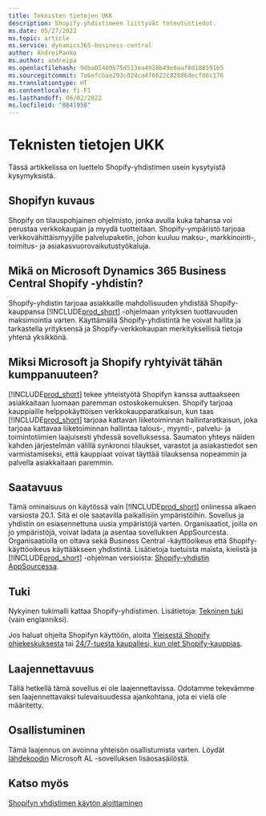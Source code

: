 ```yaml
---
title: Teknisten tietojen UKK
description: Shopify-yhdistimeen liittyvät toteutustiedot.
ms.date: 05/27/2022
ms.topic: article
ms.service: dynamics365-business-central
author: AndreiPanko
ms.author: andreipa
ms.openlocfilehash: 9dba05469b75d513ea4928b49e8aaf8d188591b5
ms.sourcegitcommit: 7a6efcbae293c024ca4f6622c82886decf86c176
ms.translationtype: HT
ms.contentlocale: fi-FI
ms.lasthandoff: 06/02/2022
ms.locfileid: "8841958"
---
```

# <a name="faq-for-technical-details"></a>Teknisten tietojen UKK

Tässä artikkelissa on luettelo Shopify-yhdistimen usein kysytyistä kysymyksistä.

## <a name="what-is-shopify"></a>Shopifyn kuvaus 

Shopify on tilauspohjainen ohjelmisto, jonka avulla kuka tahansa voi perustaa verkkokaupan ja myydä tuotteitaan. Shopify-ympäristö tarjoaa verkkovähittäismyyjille palvelupaketin, johon kuuluu maksu-, markkinointi-, toimitus- ja asiakasvuorovaikutustyökaluja. 

## <a name="what-is-the-microsoft-dynamics-365-business-central-shopify-connector"></a>Mikä on Microsoft Dynamics 365 Business Central Shopify -yhdistin? 

Shopify-yhdistin tarjoaa asiakkaille mahdollisuuden yhdistää Shopify-kauppansa [!INCLUDE[prod_short](../includes/prod_short.md)] -ohjelmaan yrityksen tuottavuuden maksimointia varten. Käyttämällä Shopify-yhdistintä he voivat hallita ja tarkastella yrityksensä ja Shopify-verkkokaupan merkityksellisiä tietoja yhtenä yksikkönä. 

## <a name="why-did-microsoft-and-shopify-form-this-partnership"></a>Miksi Microsoft ja Shopify ryhtyivät tähän kumppanuuteen? 

[!INCLUDE[prod_short](../includes/prod_long.md)] tekee yhteistyötä Shopifyn kanssa auttaakseen asiakkaitaan luomaan paremman ostoskokemuksen. Shopify tarjoaa kauppiaille helppokäyttöisen verkkokaupparatkaisun, kun taas [!INCLUDE[prod_short](../includes/prod_short.md)] tarjoaa kattavan liiketoiminnan hallintaratkaisun, joka tarjoaa kattavaa liiketoiminnan hallintaa talous-, myynti-, palvelu- ja toimintotiimien laajuisesti yhdessä sovelluksessa. Saumaton yhteys näiden kahden järjestelmän välillä synkronoi tilaukset, varastot ja asiakastiedot sen varmistamiseksi, että kauppiaat voivat täyttää tilauksensa nopeammin ja palvella asiakkaitaan paremmin.

## <a name="availability"></a>Saatavuus

Tämä ominaisuus on käytössä vain [!INCLUDE[prod_short](../includes/prod_short.md)] onlinessa alkaen varsiosta 20.1. Sitä ei ole saatavilla paikallisiin ympäristöihin. Sovellus ja yhdistin on esiasennettuna uusia ympäristöjä varten. Organisaatiot, joilla on jo ympäristöjä, voivat ladata ja asentaa sovelluksen AppSourcesta. Organisaatiolla on oltava sekä Business Central -käyttöoikeus että Shopify-käyttöoikeus käyttääkseen yhdistintä. Lisätietoja tuetuista maista, kielistä ja [!INCLUDE[prod_short](../includes/prod_short.md)] -ohjelman versioista: [Shopify-yhdistin AppSourcessa](https://go.microsoft.com/fwlink/?linkid=2196238).

## <a name="support"></a>Tuki

Nykyinen tukimalli kattaa Shopify-yhdistimen. Lisätietoja: [Tekninen tuki](/dynamics365/business-central/dev-itpro/administration//manage-technical-support) (vain englanniksi). 

Jos haluat ohjeita Shopifyn käyttöön, aloita [Yleisestä Shopify ohjekeskuksesta](https://help.shopify.com/) tai [24/7-tuesta kaupallesi, kun olet Shopify-kauppias](https://help.shopify.com/questions#/).

## <a name="extensibility"></a>Laajennettavuus

Tällä hetkellä tämä sovellus ei ole laajennettavissa. Odotamme tekevämme sen laajennettavaksi tulevaisuudessa ajankohtana, jota ei vielä ole määritetty.

## <a name="contribution"></a>Osallistuminen

Tämä laajennus on avoinna yhteisön osallistumista varten. Löydät [lähdekoodin](https://github.com/microsoft/ALAppExtensions/tree/main/Apps/W1/Shopify) Microsoft AL -sovelluksen lisäosasäilöstä.




## <a name="see-also"></a>Katso myös

[Shopifyn yhdistimen käytön aloittaminen](get-started.md)  

